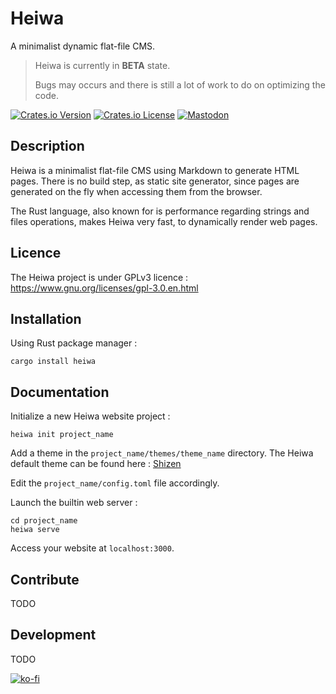 # Heiwa
A minimalist dynamic flat-file CMS.

> Heiwa is currently in **BETA** state.
> 
> Bugs may occurs and there is still a lot of work to do on optimizing the code.

[![Crates.io Version](https://img.shields.io/crates/v/heiwa?style=for-the-badge&color=green&logo=rust)](https://crates.io/crates/heiwa)
[![Crates.io License](https://img.shields.io/crates/l/heiwa?style=for-the-badge&color=purple)](https://codeberg.org/haruka/heiwa/src/branch/main/LICENCE)
[![Mastodon](https://img.shields.io/badge/%40haruka-6768f3?style=for-the-badge&logo=mastodon&logoColor=%23ffffff)](https://hachyderm.io/@haruka)

## Description

Heiwa is a minimalist flat-file CMS using Markdown to generate HTML pages. There is no build step, as static site generator, since pages are generated on the fly when accessing them from the browser.

The Rust language, also known for is performance regarding strings and files operations, makes Heiwa very fast, to dynamically render web pages.

## Licence

The Heiwa project is under GPLv3 licence : https://www.gnu.org/licenses/gpl-3.0.en.html

## Installation

Using Rust package manager :

```shell
cargo install heiwa
```

## Documentation

Initialize a new Heiwa website project : 

```shell
heiwa init project_name
```

Add a theme in the `project_name/themes/theme_name` directory. The Heiwa default theme can be found here : [Shizen](https://codeberg.org/haruka/shizen)

Edit the `project_name/config.toml` file accordingly.

Launch the builtin web server : 

```shell
cd project_name
heiwa serve
```

Access your website at `localhost:3000`.

## Contribute

TODO

## Development

TODO

[![ko-fi](https://ko-fi.com/img/githubbutton_sm.svg)](https://ko-fi.com/M4M3R2Z7O)
